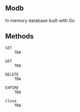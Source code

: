 ## Modb
In memory database built with Go

## Methods
    SET
        TBA
        
    GET
        TBA
        
    DELETE
        TBA
        
    EXPIRE
        TBA
        
    Close
        TBA

